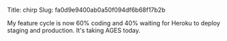Title: chirp
Slug: fa0d9e9400ab0a50f094df6b68f17b2b

My feature cycle is now 60% coding and 40% waiting for Heroku to deploy staging and production. It's taking AGES today.
